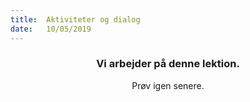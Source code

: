 ```yaml
---
title:  Aktiviteter og dialog
date:   10/05/2019
---
```


### <center>Vi arbejder på denne lektion.</center>
<center>Prøv igen senere.</center>